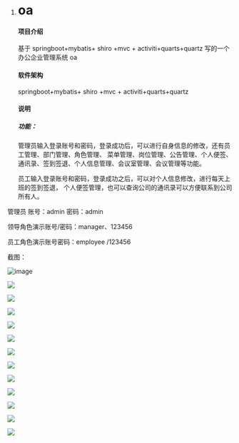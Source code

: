 1. # oa

   #### 项目介绍

   基于 springboot+mybatis+ shiro +mvc + activiti+quarts+quartz 写的一个办公企业管理系统 oa

   #### 软件架构

   springboot+mybatis+ shiro +mvc + activiti+quarts+quartz

   #### 说明

   ##### 功能：

   管理员输入登录账号和密码，登录成功后，可以进行自身信息的修改，还有员工管理、部门管理、角色管理、
   菜单管理、岗位管理、公告管理、个人便签、通讯录、签到签退、个人信息管理、会议室管理、会议管理等功能。
   
   员工输入登录账号和密码，登录成功之后，可以对个人信息修改，进行每天上班的签到签退，
   个人便签管理，也可以查询公司的通讯录可以方便联系到公司所有人。


管理员 账号：admin 密码：admin

领导角色演示账号/密码：manager、123456

员工角色演示账号密码：employee /123456

   

   截图：

   ![image](https://github.com/ynwynw/oa-public/tree/master/picture/picture2.png)



   ![](https://github.com/ynwynw/oa-public/tree/master/picture/picture3.png)



   ![](https://github.com/ynwynw/oa-public/tree/master/picture/picture4.png)



   ![](https://github.com/ynwynw/oa-public/tree/master/picture/picture5.png)



   ![](https://github.com/ynwynw/oa-public/tree/master/picture/picture6.png)



   ![](https://github.com/ynwynw/oa-public/tree/master/picture/picture7.png)



   ![](https://github.com/ynwynw/oa-public/tree/master/picture/picture8.png)



   ![](https://github.com/ynwynw/oa-public/tree/master/picture/picture9.png)



   ![](https://github.com/ynwynw/oa-public/tree/master/picture/picture10.png)
      
   ![](https://github.com/ynwynw/oa-public/tree/master/picture/picture11.png)
      
   ![](https://github.com/ynwynw/oa-public/tree/master/picture/picture12.png)
      
   ![](https://github.com/ynwynw/oa-public/tree/master/picture/picture13.png)



   ![](https://github.com/ynwynw/oa-public/tree/master/picture/picture14.png)
